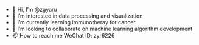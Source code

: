 - 👋 Hi, I’m @zgyaru
- 👀 I’m interested in data processing and visualization
- 🌱 I’m currently learning immunotheray for cancer
- 💞️ I’m looking to collaborate on machine learning algorithm development
- 📫 How to reach me WeChat ID: zyr6226

<!---
zgyaru/zgyaru is a ✨ special ✨ repository because its `README.md` (this file) appears on your GitHub profile.
You can click the Preview link to take a look at your changes.
--->
